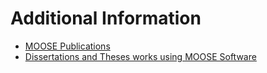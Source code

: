 # Additional Information
* [MOOSE Publications](moose_publications.md)
* [Dissertations and Theses works using MOOSE Software](dissertations_and_theses_working_using_moose_software.md)

